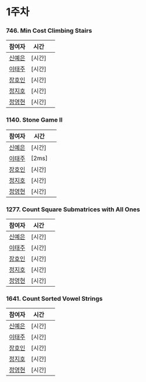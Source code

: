 # 1주차  
### 746. Min Cost Climbing Stairs
| 참여자 | 시간 |  |
|--|--|--|
| [신예은](https://github.com/Young-cpu) | [시간] |  |
| [이태주](https://github.com/Young-cpu)  | [시간] |  |
| [장호인](https://github.com/Young-cpu) | [시간] |  |
| [정지호](https://github.com/Young-cpu)  | [시간] |  |
| [정영현](https://github.com/Young-cpu)  | [시간] |  |

### 1140. Stone Game II
| 참여자 | 시간 |  |
|--|--|--|
| [신예은](https://github.com/Young-cpu) | [시간] |  |
| [이태주](https://github.com/Young-cpu)  | [2ms] |  |
| [장호인](https://github.com/Young-cpu) | [시간] |  |
| [정지호](https://github.com/Young-cpu)  | [시간] |  |
| [정영현](https://github.com/Young-cpu)  | [시간] |  |

### 1277. Count Square Submatrices with All Ones
| 참여자 | 시간 |  |
|--|--|--|
| [신예은](https://github.com/Young-cpu) | [시간] |  |
| [이태주](https://github.com/Young-cpu)  | [시간] |  |
| [장호인](https://github.com/Young-cpu) | [시간] |  |
| [정지호](https://github.com/Young-cpu)  | [시간] |  |
| [정영현](https://github.com/Young-cpu)  | [시간] |  |

### 1641. Count Sorted Vowel Strings
| 참여자 | 시간 |  |
|--|--|--|
| [신예은](https://github.com/Young-cpu) | [시간] |  |
| [이태주](https://github.com/Young-cpu)  | [시간] |  |
| [장호인](https://github.com/Young-cpu) | [시간] |  |
| [정지호](https://github.com/Young-cpu)  | [시간] |  |
| [정영현](https://github.com/Young-cpu)  | [시간] |  |
